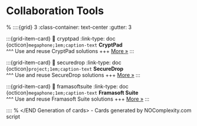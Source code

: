 # Collaboration Tools 
% <Start Generation of cards> 
::::{grid} 3
:class-container: text-center
:gutter: 3 

:::{grid-item-card}
:link: cryptpad
:link-type: doc
{octicon}`megaphone;1em;caption-text` **CryptPad**        
^^^
Use and reuse CryptPad solutions
+++
[More »](cryptpad)
:::


:::{grid-item-card}
:link: securedrop
:link-type: doc
{octicon}`project;1em;caption-text` **SecureDrop**        
^^^
Use and reuse SecureDrop solutions
+++
[More »](securedrop)
:::


:::{grid-item-card}
:link: framasoftsuite
:link-type: doc
{octicon}`megaphone;1em;caption-text` **Framasoft Suite**        
^^^
Use and reuse Framasoft Suite solutions
+++
[More »](framasoftsuite)
:::


::::
% </END Generation of cards> - Cards generated by NOComplexity.com script